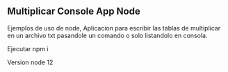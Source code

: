 ## Multiplicar Console App Node

Ejemplos de uso de node, Aplicacion para escribir las tablas de multiplicar en un archivo txt pasandole un comando o solo listandolo en consola.

Ejecutar npm i

Version node 12